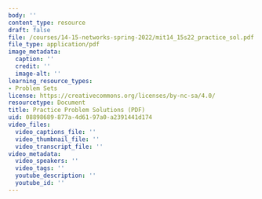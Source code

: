 ```yaml
---
body: ''
content_type: resource
draft: false
file: /courses/14-15-networks-spring-2022/mit14_15s22_practice_sol.pdf
file_type: application/pdf
image_metadata:
  caption: ''
  credit: ''
  image-alt: ''
learning_resource_types:
- Problem Sets
license: https://creativecommons.org/licenses/by-nc-sa/4.0/
resourcetype: Document
title: Practice Problem Solutions (PDF)
uid: 08898689-877a-4d61-97a0-a2391441d174
video_files:
  video_captions_file: ''
  video_thumbnail_file: ''
  video_transcript_file: ''
video_metadata:
  video_speakers: ''
  video_tags: ''
  youtube_description: ''
  youtube_id: ''
---
```

